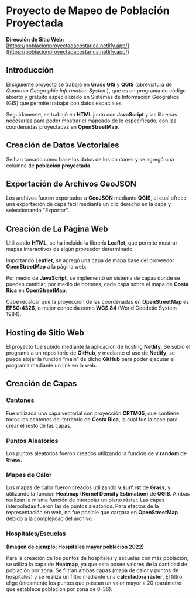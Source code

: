 # Proyecto de Mapeo de Población Proyectada

**Dirección de Sitio Web:**  
[https://poblacionproyectadacostarica.netlify.app/](https://poblacionproyectadacostarica.netlify.app/)

## Introducción

El siguiente proyecto se trabajó en **Grass GIS** y **QGIS** (abreviatura de *Quantum Geographic Information System*), que es un programa de código abierto y gratuito especializado en Sistemas de Información Geográfica (GIS) que permite trabajar con datos espaciales. 

Seguidamente, se trabajó en **HTML** junto con **JavaScript** y las librerías necesarias para poder mostrar el mapeado de lo especificado, con las coordenadas proyectadas en **OpenStreetMap**.

## Creación de Datos Vectoriales

Se han tomado como base los datos de los cantones y se agregó una columna de **población proyectada**.

## Exportación de Archivos GeoJSON

Los archivos fueron exportados a **GeoJSON** mediante **QGIS**, el cual ofrece una exportación de capa fácil mediante un clic derecho en la capa y seleccionando "Exportar".

## Creación de La Página Web

Utilizando **HTML**, se ha incluido la librería **Leaflet**, que permite mostrar mapas interactivos de algún proveedor determinado. 

Importando **Leaflet**, se agregó una capa de mapa base del proveedor **OpenStreetMap** a la página web.

Por medio de **JavaScript**, se implementó un sistema de capas donde se pueden cambiar, por medio de botones, cada capa sobre el mapa de **Costa Rica** en **OpenStreetMap**. 

Cabe recalcar que la proyección de las coordenadas en **OpenStreetMap** es **EPSG:4326**, o mejor conocida como **WGS 84** (World Geodetic System 1984).

## Hosting de Sitio Web

El proyecto fue subido mediante la aplicación de hosting **Netlify**. Se subió el programa a un repositorio de **GitHub**, y mediante el uso de **Netlify**, se puede alojar la función “main” de dicho **GitHub** para poder ejecutar el programa mediante un link en la web.

## Creación de Capas

### Cantones

Fue utilizada una capa vectorial con proyección **CRTM05**, que contiene todos los cantones del territorio de **Costa Rica**, la cual fue la base para crear el resto de las capas.

### Puntos Aleatorios

Los puntos aleatorios fueron creados utilizando la función de **v.random** de **Grass**.

### Mapas de Calor

Los mapas de calor fueron creados utilizando **v.surf.rst** de **Grass**, y utilizando la función **Heatmap (Kernel Density Estimation)** de **QGIS**. Ambas realizan la misma función de interpolar un plano ráster. Las capas interpoladas fueron las de puntos aleatorios. Para efectos de la representación en web, no fue posible que cargara en **OpenStreetMap** debido a la complejidad del archivo.

### Hospitales/Escuelas

**(Imagen de ejemplo: Hospitales mayor población 2022)**

Para la creación de los puntos de hospitales y escuelas con más población, se utiliza la capa de **Heatmap**, ya que esta posee valores de la cantidad de población por zona. Se filtran ambas capas (mapa de calor y puntos de hospitales) y se realiza un filtro mediante una **calculadora ráster**. El filtro elige únicamente los puntos que posean un valor mayor a 20 (parámetro que establece población por zona de 0-36).
